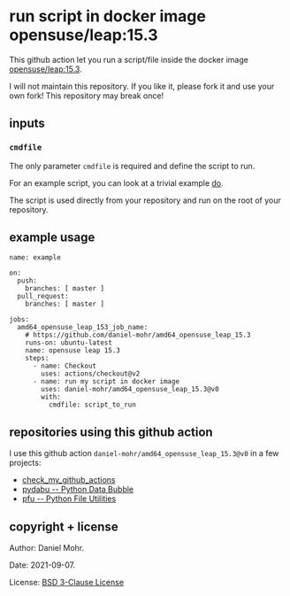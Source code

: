 # run script in docker image opensuse/leap:15.3

This github action let you run a script/file inside the docker image
[opensuse/leap:15.3](https://hub.docker.com/r/opensuse/leap).

I will not maintain this repository. If you like it, please fork it and use
your own fork! This repository may break once!


## inputs


### `cmdfile`

The only parameter `cmdfile` is required and define the script to run.

For an example script, you can look at a trivial example [do](do).

The script is used directly from your repository and run on the root
of your repository.


## example usage

```
name: example

on:
  push:
    branches: [ master ]
  pull_request:
    branches: [ master ]

jobs:
  amd64_opensuse_leap_153_job_name:
    # https://github.com/daniel-mohr/amd64_opensuse_leap_15.3
    runs-on: ubuntu-latest
    name: opensuse leap 15.3
    steps:
      - name: Checkout
        uses: actions/checkout@v2
      - name: run my script in docker image
        uses: daniel-mohr/amd64_opensuse_leap_15.3@v0
        with:
          cmdfile: script_to_run
```


## repositories using this github action

I use this github action `daniel-mohr/amd64_opensuse_leap_15.3@v0` in a few
projects:

  * [check_my_github_actions](https://github.com/daniel-mohr/check_my_github_actions)
  * [pydabu -- Python Data Bubble](https://github.com/dlr-pa/pydabu)
  * [pfu -- Python File Utilities](https://github.com/dlr-pa/pfu)


## copyright + license

Author: Daniel Mohr.

Date: 2021-09-07.

License: [BSD 3-Clause License](LICENSE.txt)
